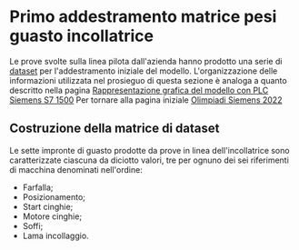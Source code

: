 # Primo addestramento matrice pesi guasto incollatrice
Le prove svolte sulla linea pilota dall'azienda hanno prodotto una serie di [dataset](/dataset) per l'addestramento iniziale del modello. L'organizzazione delle informazioni utilizzata nel prosieguo di questa sezione è analoga a quanto descritto nella pagina [Rappresentazione grafica del modello con PLC Siemens S7 1500](/math.md)
Per tornare alla pagina iniziale [Olimpiadi Siemens 2022](/index.md)

## Costruzione della matrice di dataset
Le sette impronte di guasto prodotte da prove in linea dell'incollatrice sono caratterizzate ciascuna da diciotto valori, tre per ognuno dei sei riferimenti di macchina denominati nell'ordine:

- Farfalla;
- Posizionamento;
- Start cinghie;
- Motore cinghie;
- Soffi;
- Lama incollaggio.

